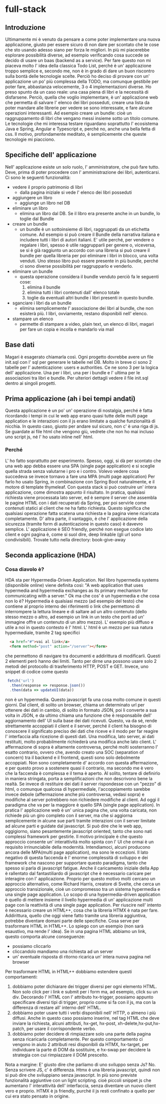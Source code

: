 # full-stack

## Introduzione 

Ultimamente mi è venuto da pensare a come poter implementare una nuova applicazione,
giusto per essere sicuro di non dare per scontato che le cose che sto usando adesso
siano per forza le migliori.
In più mi piacerebbe esplorare possibilità diverse, ad esempio verificando cosa succede
se decido di usare un baas (backend as a service).
Per fare questo non mi piaceva molto l' idea della classica Todo List, perché è 
un' applicazione troppo semplice e, secondo me, non è in grado di dare un buon riscontro sulla
bontà delle tecnologie scelte. 
Perciò ho deciso di provare con un' applicazione un po' più complessa della TODO, ma comunque gestibile
per poter fare, abbastanza velocemente, 3 o 4 implementazioni diverse.
Ho preso spunto da un caso reale: una casa piena di libri e la necessità di disfarsene.
Perciò, quella che voglio implementare, è un' applicazione web che permetta di salvare l' elenco dei libri posseduti,
creare una lista da poter mandare alle librerie per vedere se sono interessate, e fare alcune operazioni interessanti.
Ad esempio creare un bundle: cioè un raggruppamento di libri che vengano messi insieme sotto un titolo comune.
Le tecnologie che mi interessa testare riguardano soprattutto l' ecosistema Java e Spring, Angular e Typescript e, perché no,
anche una bella fetta di css.
Il motivo, profondamente meditato, è semplicemente che queste tecnologie mi piacciono.


## Specifiche dell' applicazione

Nell' applicazione esiste un solo ruolo, l' amministratore, che può fare tutto. Deve, prima di poter procedere con l' amministrazione dei libri, autenticarsi.
Ci sono le seguenti funzionalità:
  - vedere il proprio patrimonio di libri
    - dalla pagina iniziale si vede l' elenco dei libri posseduti
  - aggiungere un libro
    - aggiunge un libro nel DB
  - eliminare un libro
    - elimina un libro dal DB. Se il libro era presente anche in un bundle, lo toglie dal Bundle
  - creare un bundle
    - un bundle è un sottoinsieme di libri, raggruppati da un etichetta comune. Ad esempio si può creare il Bundle della narrativa italiana e includere tutti i libri di autori italiani. E' utile perché, per vendere o regalare i libri, spesso è utile raggrupparli per genere o, viceversa, se si è già raggiunto un accordo con una libreria si può creare il bundle per quella libreria per poi eliminare i libri in blocco, una volta venduti.
    Uno stesso libro può essere presente in più bundle, perché ci sono diverse possibilità per raggrupparlo e venderlo.
  - eliminare un bundle
    - questa operazione considera il bundle venduto perciò fa le seguenti cose:
        1. elimina il bundle
        2. elimina tutti i libri contenuti dall' elenco totale
        3. toglie da eventuali altri bundle i libri presenti in questo bundle.
  - sganciare i libri da un bundle
    - elimina semplicemente l' associazione dei libri al bundle, che non esisterà più. I libri, ovviamente, restano disponibili nell' elenco.
  - stampare un elenco
    - permette di stampare a video, plain text, un elenco di libri, magari per fare un copia e incolla e mandarlo via mail

## Base dati

Magari è esagerato chiamarla così. Ogni progetto dovrebbe avere un file init.sql con l' sql per generare le tabelle nel DB.
Molto in breve ci sono 2 tabelle per l' autenticazione: users e authorities.
Ce ne sono 3 per la logica dell' applicazione.
Una per i libri, una per i bundle e l' ultima per le associazioni tra libri e bundle.
Per ulteriori dettagli vedere il file init.sql dentro ai singoli progetti.

## Prima applicazione (ah i bei tempi andati)

Questa applicazione è un po' un' operazione di nostalgia, perché è fatta ricordando i tempi in cui le web app erano quasi tutte delle multi page application e le interazioni con il js erano limitate a qualche funzionalità di nicchia.
In questo caso, giusto per andare sul sicuro, non c' è una riga di js. Se guardate ai file html che vengono giù, vedrete che non ho mai incluso uno script js, né l' ho usato inline nell' html.

### Perché

L' ho fatto soprattutto per esperimento. Spesso, oggi, si dà per scontato che una web app debba essere una SPA (single page application) e si sceglie quella strada senza valutarne i pro e i contro. 
Volevo vedere cosa succedeva se invece tornavo a fare una MPA (multi page application)
Per farlo ho usato Spring, in combinazione con Spring Boot naturalmente, e il motore di template thymeleaf. Con questa stack si può costruire un' intera applicazione, come dimostra appunto il risultato.
In pratica, qualsiasi richiesta viene processata lato server, ed è sempre il server che assembla le pagine HTML con i dati recuperati da Spring, per poi servirle come contenuti statici al client che ne ha fatto richiesta.
Questo significa che qualsiasi operazione fatta scatena una richiesta e la pagina viene ricaricata completamente.
D' altra parte, il vantaggio, è che l' applicazione della sicurezza (tramite form di autenticazione in questo caso) è davevro semplice. L' applicazione è SEO friendly, perché non esegue codice lato client e ogni pagina è, come si suol dire, deep linkable (gli  url sono condivisibili).
Trovate tutto nella directory: book-give-away

## Seconda applicazione (HDA)

### Cosa diavolo è?

HDA sta per Hypermedia-Driven Application. Nel libro hypermedia systems (disponibile online) viene definita così: "A web application that uses hypermedia and hypermedia exchanges as its primary mechanism for communicating with a server."
Ok ma che cos' è un hypermedia e che cosa non lo è?
Hypermedia è qualsiasi mezzo (ad esempio del testo) che contiene al proprio interno dei riferimenti o link che permettono di interrompere la lettura
lineare e di saltare ad un altro contenuto (dello stesso mezzo o altro, ad esempio un link in un testo che porti ad un' immagine offre un contenuto di un altro mezzo).
L' esempio più diffuso e utile a noi in questo contesto è l' html.
L' html è un mezzo per sua natura hypermediale, tramite 2 tag specifici
```html
  <a href="#">vai al link</a>
  <form method="post" action="/server"></form>
```
 che permettono di navigare tra documenti e addirittura di modificarli. Questi 2 elementi però hanno dei limiti. Tanto per dirne una possono usare solo 2 metodi del protocollo di trasferimento HTTP, POST e GET.
Invece, uno snippet di codice come questo
```js
 fetch('url')
  .then(response => response.json())
  .then(data => updateUI(data))
```
non è un hypermedia. Questo javascript fa una cosa molto comune in questi giorni. Dal client, di solito un browser, chiama un determinato url per ottenere dei dati in cambio, di solito in formato JSON, poi li converte a sua volta in JSON, e da ultimo chiama una funzione che è responsabile dell' aggiornamento dell' UI sulla base dei dati ricevuti.
Questo, va da sé, rende strettamente accoppiati il client e il server, perché il client ha bisogno di conoscere il significato preciso dei dati che riceve e il modo per far reagire l' interfaccia alla ricezione di questi dati. Una modifica, lato server, ai dati restituiti, molto probabilmente richiederà una modifica anche lato client.
L' affermazione di sopra è altamente controversa, perché molti sosterranno l' esatto contrario, ovvero che, avendo creato una SOC (separation of concern) tra il backend e il frontend, questi sono solo debolmente accoppiati. Non sono completamente d' accordo con questa affermazione, e per questo provo a sostenere quasi il contrario, ma secondo me è vero che la faccenda è complessa e il tema è aperto.
Al solito, tentare di definirlo in maniera stringata, porta a semplificazioni che non descrivono bene la realtà. 
Se invece di restituire dei dati il server rispondesse con un "pezzo" di html, o comunque qualcosa di hypermediale, l'accoppiamento sarebbe invece debole (affermazione anche più controversa, vedasi sopra) e modifiche al server potrebbero non richiedere modifiche al client.
Ad oggi il paradigma che va per la maggiore è quello SPA (single page application).
In pratica l' applicazione web è un' unica pagina che, una volta caricata, non richiede più un giro completo con il server, ma che si aggiorna semplicemente in alcune sue parti tramite interazioni con il server limitate ad alcune parti e guidate dal javascript.
Si può dire che le web app, oggigiorno, siano pesantemente javascript oriented, tanto che sono nati complessi framework per gestirle.
Il motivo principale è che questo approccio consente un' interattività molto spinta con l' UI che ormai è un requisito irrinunciabile della modernità.
Intendiamoci, alcuni producono ancora delle MPA(multi page application), ma sono le eccezioni.
Il lato negativo di questa faccenda è l' enorme complessità di sviluppo e dei framework che nascono per supportare questo paradigma, tanto che spesso si parla di javascript fatigue.
Anche il caricamento iniziale della App è rallentato dal fantastiliardo di javascript che è necessario caricare per interagire con l' applicazione.
Proprio per questo motivo molti cercano un approccio alternativo, come Richard Harris, creatore di Svelte, che cerca un approccio transizionale, cioè un compromesso tra un sistema hypermedia e una single page application.
Lo scopo di una hypermedia-driven application è quello di mettere insieme il livello hypermedia di un' applicazione multi page con la reattività di una single page application.
Per riuscire nell' intento è necessario creare un HTML++, cosa che la libreria HTMX è nata per fare.
Addirittura, quello che oggi viene fatto tramite una libreria aggiuntiva, potrebbe diventare domani parte delle specifiche.
Cosa serve per trasformare HTML in HTML++.
Lo spiego con un esempio (non sarà esaustivo, ma rende l' idea).
Se in una pagina HTML abbiamo un link, questo comporta alcune conseguenze:
- possiamo cliccarlo
- cliccandolo mandiamo una richiesta ad un server
- un' eventuale risposta di ritorno ricarica un' intera nuova pagina nel browser

Per trasformare HTML in HTML++ dobbiamo estendere questi comportamenti:
1. dobbiamo poter dichiarare dei trigger diversi per ogni elemento HTML. Non solo click per i link e submit per i form ma, ad esempio, click su un div. Decorando l' HTML con l' attributo hx-trigger, possiamo appunto specificare diversi tipi di trigger, proprio come si fa con il js, ma con la differenza di restare all' interno dell' HTML.
2. dobbiamo poter usare tutti i verbi disponibili nell' HTTP, o almeno i più diffusi. Anche in questo caso possiamo inserire, nel tag HTML che deve inviare la richiesta, alcuni attributi, hx-get, hx-post, xh-delete,hx-put,hx-patch, per usare il corrispondente verbo.
3. dobbiamo poter decidere di rimpiazzare solo una parte della pagina senza ricaricarla completamente.
Per questo comportamento ci vengono in aiuto 2 attributi resi disponibili da HTMX, hx-target, per individuare la parte di DOM da sostituire, e hx-swap per decidere la strategia con cui rimpiazzare il DOM prescelto.

Nota a margine: E' giusto dire che parliamo di uno sviluppo senza Js? No. Senza scrivere JS, c' è differenza. Htmx è una libreria javascript, quindi non si può dire che sviluppiano senza javascript. 
In più sono previste funzionalità aggiuntive con un light scripting. cioè piccoli snippet js che aumentano l' interattività dell' interfaccia, senza diventare un nuovo client vero e proprio. HTMX è js friendly, purché il js resti confinato a quello per cui era stato pensato in origine.
